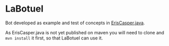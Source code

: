 # LaBotuel

Bot developed as example and test of concepts in
[ErisCasper.java](https://github.com/ianagbip1oti/ErisCasper.java).

As ErisCasper.java is not yet published on maven you will need to clone and
`mvn install` it first, so that LaBotuel can use it.

